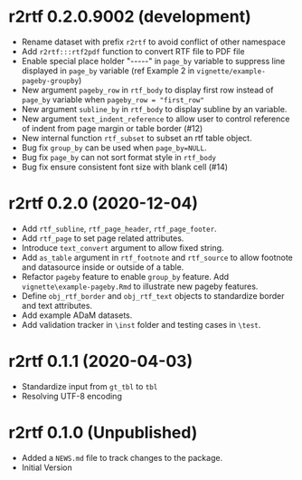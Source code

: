 # r2rtf 0.2.0.9002 (development)

* Rename dataset with prefix `r2rtf` to avoid conflict of other namespace
* Add `r2rtf:::rtf2pdf` function to convert RTF file to PDF file
* Enable special place holder "-----" in `page_by` variable to suppress line displayed 
  in `page_by` variable (ref Example 2 in `vignette/example-pageby-groupby`)
* New argument `pageby_row` in `rtf_body` to display first row instead of `page_by` variable when `pageby_row = "first_row"` 
* New argument `subline_by` in `rtf_body` to display subline by an variable.  
* New argument `text_indent_reference` to allow user to control reference of indent from page margin or table border (#12)
* New internal function `rtf_subset` to subset an rtf table object.
* Bug fix `group_by` can be used when `page_by=NULL`.
* Bug fix `page_by` can not sort format style in `rtf_body`
* Bug fix ensure consistent font size with blank cell (#14)

# r2rtf 0.2.0 (2020-12-04)

* Add `rtf_subline`, `rtf_page_header`, `rtf_page_footer`.
* Add `rtf_page` to set page related attributes. 
* Introduce `text_convert` argument to allow fixed string. 
* Add `as_table` argument in `rtf_footnote` and `rtf_source` to allow footnote
  and datasource inside or outside of a table.
* Refactor `pageby` feature to enable `group_by` feature. 
  Add `vignette\example-pageby.Rmd` to illustrate new pageby features.
* Define `obj_rtf_border` and `obj_rtf_text` objects to standardize 
  border and text attributes.
* Add example ADaM datasets. 
* Add validation tracker in `\inst` folder and testing cases in `\test`.


# r2rtf 0.1.1 (2020-04-03)

* Standardize input from `gt_tbl` to `tbl`
* Resolving UTF-8 encoding 

# r2rtf 0.1.0 (Unpublished)

* Added a `NEWS.md` file to track changes to the package.
* Initial Version
